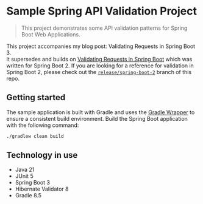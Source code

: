 # Sample Spring API Validation Project

> This project demonstrates some API validation patterns for Spring Boot Web Applications.

This project accompanies my blog post: Validating Requests in Spring Boot 3.  
It supersedes and builds on [Validating Requests in Spring Boot](https://marcdenning.com/posts/2020/02/11/validating-requests-in-spring-boot/) which was written for Spring Boot 2.
If you are looking for a reference for validation in Spring Boot 2, please check out the [`release/spring-boot-2`](https://github.com/marcdenning/spring-api-validation-sample/tree/release/spring-boot-2) branch of this repo.

## Getting started

The sample application is built with Gradle and uses the [Gradle Wrapper](https://docs.gradle.org/current/userguide/gradle_wrapper.html) to ensure a consistent build environment.
Build the Spring Boot application with the following command:

```bash
./gradlew clean build
```

## Technology in use

* Java 21
* JUnit 5
* Spring Boot 3
* Hibernate Validator 8
* Gradle 8.5
